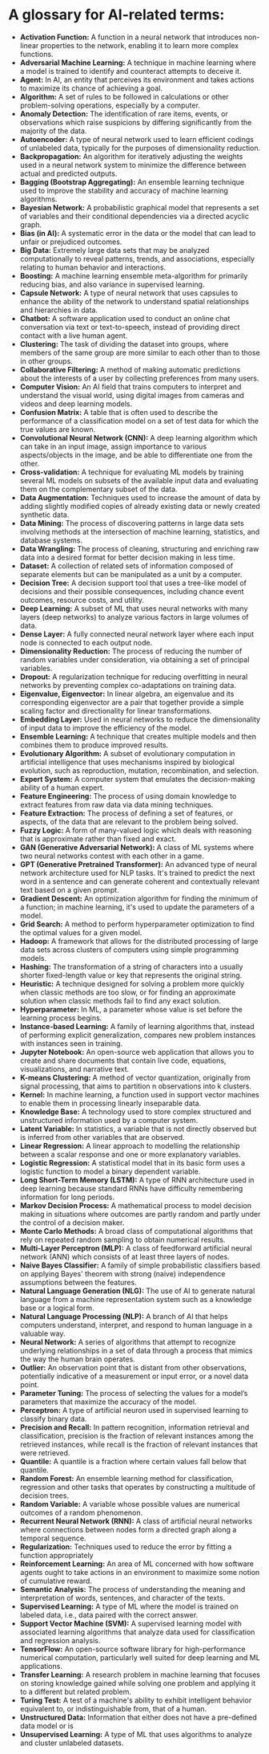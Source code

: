# A glossary for AI-related terms:

- **Activation Function:** A function in a neural network that introduces non-linear properties to the network, enabling it to learn more complex functions.
- **Adversarial Machine Learning:** A technique in machine learning where a model is trained to identify and counteract attempts to deceive it.
- **Agent:** In AI, an entity that perceives its environment and takes actions to maximize its chance of achieving a goal.
- **Algorithm:** A set of rules to be followed in calculations or other problem-solving operations, especially by a computer.
- **Anomaly Detection:** The identification of rare items, events, or observations which raise suspicions by differing significantly from the majority of the data.
- **Autoencoder:** A type of neural network used to learn efficient codings of unlabeled data, typically for the purposes of dimensionality reduction.
- **Backpropagation:** An algorithm for iteratively adjusting the weights used in a neural network system to minimize the difference between actual and predicted outputs.
- **Bagging (Bootstrap Aggregating):** An ensemble learning technique used to improve the stability and accuracy of machine learning algorithms.
- **Bayesian Network:** A probabilistic graphical model that represents a set of variables and their conditional dependencies via a directed acyclic graph.
- **Bias (in AI):** A systematic error in the data or the model that can lead to unfair or prejudiced outcomes.
- **Big Data:** Extremely large data sets that may be analyzed computationally to reveal patterns, trends, and associations, especially relating to human behavior and interactions.
- **Boosting:** A machine learning ensemble meta-algorithm for primarily reducing bias, and also variance in supervised learning.
- **Capsule Network:** A type of neural network that uses capsules to enhance the ability of the network to understand spatial relationships and hierarchies in data.
- **Chatbot:** A software application used to conduct an online chat conversation via text or text-to-speech, instead of providing direct contact with a live human agent.
- **Clustering:** The task of dividing the dataset into groups, where members of the same group are more similar to each other than to those in other groups.
- **Collaborative Filtering:** A method of making automatic predictions about the interests of a user by collecting preferences from many users.
- **Computer Vision:** An AI field that trains computers to interpret and understand the visual world, using digital images from cameras and videos and deep learning models.
- **Confusion Matrix:** A table that is often used to describe the performance of a classification model on a set of test data for which the true values are known.
- **Convolutional Neural Network (CNN):** A deep learning algorithm which can take in an input image, assign importance to various aspects/objects in the image, and be able to differentiate one from the other.
- **Cross-validation:** A technique for evaluating ML models by training several ML models on subsets of the available input data and evaluating them on the complementary subset of the data.
- **Data Augmentation:** Techniques used to increase the amount of data by adding slightly modified copies of already existing data or newly created synthetic data.
- **Data Mining:** The process of discovering patterns in large data sets involving methods at the intersection of machine learning, statistics, and database systems.
- **Data Wrangling:** The process of cleaning, structuring and enriching raw data into a desired format for better decision making in less time.
- **Dataset:** A collection of related sets of information composed of separate elements but can be manipulated as a unit by a computer.
- **Decision Tree:** A decision support tool that uses a tree-like model of decisions and their possible consequences, including chance event outcomes, resource costs, and utility.
- **Deep Learning:** A subset of ML that uses neural networks with many layers (deep networks) to analyze various factors in large volumes of data.
- **Dense Layer:** A fully connected neural network layer where each input node is connected to each output node.
- **Dimensionality Reduction:** The process of reducing the number of random variables under consideration, via obtaining a set of principal variables.
- **Dropout:** A regularization technique for reducing overfitting in neural networks by preventing complex co-adaptations on training data.
- **Eigenvalue, Eigenvector:** In linear algebra, an eigenvalue and its corresponding eigenvector are a pair that together provide a simple scaling factor and directionality for linear transformations.
- **Embedding Layer:** Used in neural networks to reduce the dimensionality of input data to improve the efficiency of the model.
- **Ensemble Learning:** A technique that creates multiple models and then combines them to produce improved results.
- **Evolutionary Algorithm:** A subset of evolutionary computation in artificial intelligence that uses mechanisms inspired by biological evolution, such as reproduction, mutation, recombination, and selection.
- **Expert System:** A computer system that emulates the decision-making ability of a human expert.
- **Feature Engineering:** The process of using domain knowledge to extract features from raw data via data mining techniques.
- **Feature Extraction:** The process of defining a set of features, or aspects, of the data that are relevant to the problem being solved.
- **Fuzzy Logic:** A form of many-valued logic which deals with reasoning that is approximate rather than fixed and exact.
- **GAN (Generative Adversarial Network):** A class of ML systems where two neural networks contest with each other in a game.
- **GPT (Generative Pretrained Transformer):** An advanced type of neural network architecture used for NLP tasks. It's trained to predict the next word in a sentence and can generate coherent and contextually relevant text based on a given prompt.
- **Gradient Descent:** An optimization algorithm for finding the minimum of a function; in machine learning, it's used to update the parameters of a model.
- **Grid Search:** A method to perform hyperparameter optimization to find the optimal values for a given model.
- **Hadoop:** A framework that allows for the distributed processing of large data sets across clusters of computers using simple programming models.
- **Hashing:** The transformation of a string of characters into a usually shorter fixed-length value or key that represents the original string.
- **Heuristic:** A technique designed for solving a problem more quickly when classic methods are too slow, or for finding an approximate solution when classic methods fail to find any exact solution.
- **Hyperparameter:** In ML, a parameter whose value is set before the learning process begins.
- **Instance-based Learning:** A family of learning algorithms that, instead of performing explicit generalization, compares new problem instances with instances seen in training.
- **Jupyter Notebook:** An open-source web application that allows you to create and share documents that contain live code, equations, visualizations, and narrative text.
- **K-means Clustering:** A method of vector quantization, originally from signal processing, that aims to partition n observations into k clusters.
- **Kernel:** In machine learning, a function used in support vector machines to enable them in processing linearly inseparable data.
- **Knowledge Base:** A technology used to store complex structured and unstructured information used by a computer system.
- **Latent Variable:** In statistics, a variable that is not directly observed but is inferred from other variables that are observed.
- **Linear Regression:** A linear approach to modelling the relationship between a scalar response and one or more explanatory variables.
- **Logistic Regression:** A statistical model that in its basic form uses a logistic function to model a binary dependent variable.
- **Long Short-Term Memory (LSTM):** A type of RNN architecture used in deep learning because standard RNNs have difficulty remembering information for long periods.
- **Markov Decision Process:** A mathematical process to model decision making in situations where outcomes are partly random and partly under the control of a decision maker.
- **Monte Carlo Methods:** A broad class of computational algorithms that rely on repeated random sampling to obtain numerical results.
- **Multi-Layer Perceptron (MLP):** A class of feedforward artificial neural network (ANN) which consists of at least three layers of nodes.
- **Naive Bayes Classifier:** A family of simple probabilistic classifiers based on applying Bayes' theorem with strong (naive) independence assumptions between the features.
- **Natural Language Generation (NLG):** The use of AI to generate natural language from a machine representation system such as a knowledge base or a logical form.
- **Natural Language Processing (NLP):** A branch of AI that helps computers understand, interpret, and respond to human language in a valuable way.
- **Neural Network:** A series of algorithms that attempt to recognize underlying relationships in a set of data through a process that mimics the way the human brain operates.
- **Outlier:** An observation point that is distant from other observations, potentially indicative of a measurement or input error, or a novel data point.
- **Parameter Tuning:** The process of selecting the values for a model’s parameters that maximize the accuracy of the model.
- **Perceptron:** A type of artificial neuron used in supervised learning to classify binary data.
- **Precision and Recall:** In pattern recognition, information retrieval and classification, precision is the fraction of relevant instances among the retrieved instances, while recall is the fraction of relevant instances that were retrieved.
- **Quantile:** A quantile is a fraction where certain values fall below that quantile.
- **Random Forest:** An ensemble learning method for classification, regression and other tasks that operates by constructing a multitude of decision trees.
- **Random Variable:** A variable whose possible values are numerical outcomes of a random phenomenon.
- **Recurrent Neural Network (RNN):** A class of artificial neural networks where connections between nodes form a directed graph along a temporal sequence.
- **Regularization:** Techniques used to reduce the error by fitting a function appropriately
- **Reinforcement Learning:** An area of ML concerned with how software agents ought to take actions in an environment to maximize some notion of cumulative reward.
- **Semantic Analysis:** The process of understanding the meaning and interpretation of words, sentences, and character of the texts.
- **Supervised Learning:** A type of ML where the model is trained on labeled data, i.e., data paired with the correct answer.
- **Support Vector Machine (SVM):** A supervised learning model with associated learning algorithms that analyze data used for classification and regression analysis.
- **TensorFlow:** An open-source software library for high-performance numerical computation, particularly well suited for deep learning and ML applications.
- **Transfer Learning:** A research problem in machine learning that focuses on storing knowledge gained while solving one problem and applying it to a different but related problem.
- **Turing Test:** A test of a machine's ability to exhibit intelligent behavior equivalent to, or indistinguishable from, that of a human.
- **Unstructured Data:** Information that either does not have a pre-defined data model or is
- **Unsupervised Learning:** A type of ML that uses algorithms to analyze and cluster unlabeled datasets. 
